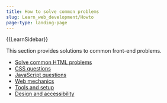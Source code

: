 ```yaml
---
title: How to solve common problems
slug: Learn_web_development/Howto
page-type: landing-page
---
```


{{LearnSidebar}}

This section provides solutions to common front-end problems.

- [Solve common HTML problems](/en-US/docs/Learn_web_development/Howto/Solve_HTML_problems)
- [CSS questions](/en-US/docs/Learn/CSS/Howto)
- [JavaScript questions](/en-US/docs/Learn/JavaScript/Howto)
- [Web mechanics](/en-US/docs/Learn/Common_questions/Web_mechanics)
- [Tools and setup](/en-US/docs/Learn/Common_questions/Tools_and_setup)
- [Design and accessibility](/en-US/docs/Learn/Common_questions/Design_and_accessibility)
